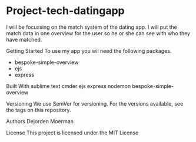 # Project-tech-datingapp
I will be focussing on the match system of the dating app. I will put the match data in one overview for the user so he or she can see 
with who they have matched.

Getting Started
To use my app you wil need the following packages.
- bespoke-simple-overview
- ejs
- express

Built With
sublime text
cmder
ejs
express
nodemon
bespoke-simple-overview

Versioning
We use SemVer for versioning. For the versions available, see the tags on this repository.

Authors
Dejorden Moerman

License
This project is licensed under the MIT License
